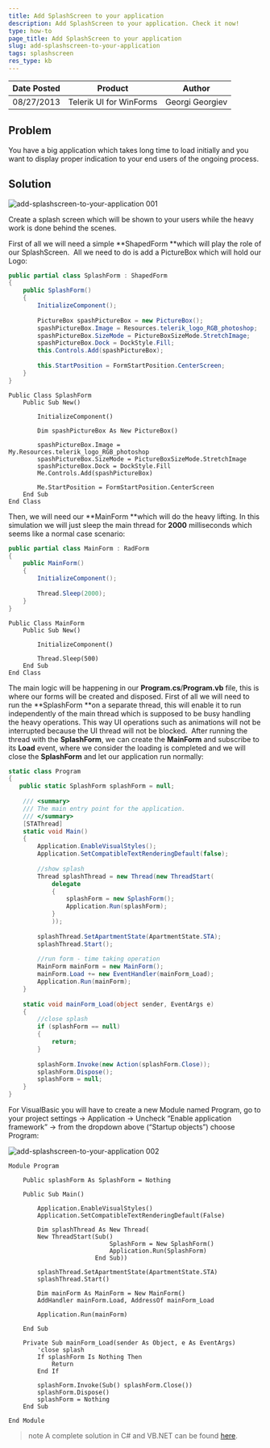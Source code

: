 ```yaml
---
title: Add SplashScreen to your application
description: Add SplashScreen to your application. Check it now!
type: how-to
page_title: Add SplashScreen to your application
slug: add-splashscreen-to-your-application
tags: splashscreen
res_type: kb
---
```


|Date Posted|Product|Author|
|----|----|----|
|08/27/2013 |Telerik UI for WinForms|Georgi Georgiev| 
 
   
## Problem 
   
 You have a big application which takes long time to load initially and you want to display proper indication to your end users of the ongoing process.   
   
## Solution  
   
 ![add-splashscreen-to-your-application 001](images/add-splashscreen-to-your-application001.gif)   
 
Create a splash screen which will be shown to your users while the heavy work is done behind the scenes.  

First of all we will need a simple **ShapedForm **which will play the role of our SplashScreen.  All we need to do is add a PictureBox which will hold our Logo:  
   
````C#
public partial class SplashForm : ShapedForm
{
    public SplashForm()
    {
        InitializeComponent();
 
        PictureBox spashPictureBox = new PictureBox();
        spashPictureBox.Image = Resources.telerik_logo_RGB_photoshop;
        spashPictureBox.SizeMode = PictureBoxSizeMode.StretchImage;
        spashPictureBox.Dock = DockStyle.Fill;
        this.Controls.Add(spashPictureBox);
 
        this.StartPosition = FormStartPosition.CenterScreen;
    }
}

````
````VB.NET
Public Class SplashForm
    Public Sub New()
 
        InitializeComponent()
 
        Dim spashPictureBox As New PictureBox()
 
        spashPictureBox.Image = My.Resources.telerik_logo_RGB_photoshop
        spashPictureBox.SizeMode = PictureBoxSizeMode.StretchImage
        spashPictureBox.Dock = DockStyle.Fill
        Me.Controls.Add(spashPictureBox)
 
        Me.StartPosition = FormStartPosition.CenterScreen
    End Sub
End Class

````

Then, we will need our **MainForm **which will do the heavy lifting. In this simulation we will just sleep the main thread for **2000** milliseconds which seems like a normal case scenario:  
   
````C#
public partial class MainForm : RadForm
{
    public MainForm()
    {
        InitializeComponent();
 
        Thread.Sleep(2000);
    }
}

````
````VB.NET
Public Class MainForm
    Public Sub New()
 
        InitializeComponent()
 
        Thread.Sleep(500)
    End Sub
End Class

````   

The main logic will be happening in our **Program.cs**/**Program.vb** file, this is where our forms will be created and disposed. First of all we will need to run the **SplashForm **on a separate thread, this will enable it to run independently of the main thread which is supposed to be busy handling the heavy operations. This way UI operations such as animations will not be interrupted because the UI thread will not be blocked.  After running the thread with the **SplashForm**, we can create the **MainForm** and subscribe to its **Load** event, where we consider the loading is completed and we will close the **SplashForm** and let our application run normally:  
   
````C#
static class Program
{
   public static SplashForm splashForm = null;
 
    /// <summary>
    /// The main entry point for the application.
    /// </summary>
    [STAThread]
    static void Main()
    {
        Application.EnableVisualStyles();
        Application.SetCompatibleTextRenderingDefault(false);
 
        //show splash
        Thread splashThread = new Thread(new ThreadStart(
            delegate
            {
                splashForm = new SplashForm();
                Application.Run(splashForm);
            }
            ));
 
        splashThread.SetApartmentState(ApartmentState.STA);
        splashThread.Start();
 
        //run form - time taking operation
        MainForm mainForm = new MainForm();
        mainForm.Load += new EventHandler(mainForm_Load);
        Application.Run(mainForm);
    }
 
    static void mainForm_Load(object sender, EventArgs e)
    {
        //close splash
        if (splashForm == null)
        {
            return;
        }
 
        splashForm.Invoke(new Action(splashForm.Close));
        splashForm.Dispose();
        splashForm = null;
    }
}

````

For VisualBasic you will have to create a new Module named Program, go to your project settings -> Application -> Uncheck “Enable application framework” -> from the dropdown above (“Startup objects”) choose Program:

![add-splashscreen-to-your-application 002](images/add-splashscreen-to-your-application002.png)   


````VB.NET
Module Program
 
    Public splashForm As SplashForm = Nothing
 
    Public Sub Main()
 
        Application.EnableVisualStyles()
        Application.SetCompatibleTextRenderingDefault(False)
 
        Dim splashThread As New Thread(
        New ThreadStart(Sub()
                            SplashForm = New SplashForm()
                            Application.Run(SplashForm)
                        End Sub))
 
        splashThread.SetApartmentState(ApartmentState.STA)
        splashThread.Start()
 
        Dim mainForm As MainForm = New MainForm()
        AddHandler mainForm.Load, AddressOf mainForm_Load
 
        Application.Run(mainForm)
 
    End Sub
 
    Private Sub mainForm_Load(sender As Object, e As EventArgs)
        'close splash
        If splashForm Is Nothing Then
            Return
        End If
 
        splashForm.Invoke(Sub() splashForm.Close())
        splashForm.Dispose()
        splashForm = Nothing
    End Sub
 
End Module

````   

>note A complete solution in C# and VB.NET can be found [here](https://github.com/telerik/winforms-sdk/tree/master/SplashScreen).
